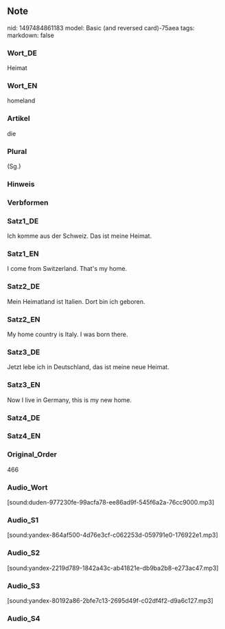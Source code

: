 ## Note
nid: 1497484861183
model: Basic (and reversed card)-75aea
tags: 
markdown: false

### Wort_DE
Heimat

### Wort_EN
homeland

### Artikel
die

### Plural
(Sg.)

### Hinweis


### Verbformen


### Satz1_DE
Ich komme aus der Schweiz. Das ist meine Heimat.

### Satz1_EN
I come from Switzerland. That's my home.

### Satz2_DE
Mein Heimatland ist Italien. Dort bin ich geboren.

### Satz2_EN
My home country is Italy. I was born there.

### Satz3_DE
Jetzt lebe ich in Deutschland, das ist meine neue Heimat.

### Satz3_EN
Now I live in Germany, this is my new home.

### Satz4_DE


### Satz4_EN


### Original_Order
466

### Audio_Wort
[sound:duden-977230fe-99acfa78-ee86ad9f-545f6a2a-76cc9000.mp3]

### Audio_S1
[sound:yandex-864af500-4d76e3cf-c062253d-059791e0-176922e1.mp3]

### Audio_S2
[sound:yandex-2219d789-1842a43c-ab41821e-db9ba2b8-e273ac47.mp3]

### Audio_S3
[sound:yandex-80192a86-2bfe7c13-2695d49f-c02df4f2-d9a6c127.mp3]

### Audio_S4

